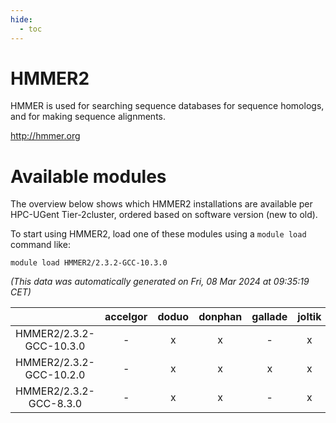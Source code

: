 ```yaml
---
hide:
  - toc
---
```


HMMER2
======


HMMER is used for searching sequence databases for sequence homologs, and for making sequence alignments.

http://hmmer.org
# Available modules


The overview below shows which HMMER2 installations are available per HPC-UGent Tier-2cluster, ordered based on software version (new to old).

To start using HMMER2, load one of these modules using a `module load` command like:

```shell
module load HMMER2/2.3.2-GCC-10.3.0
```

*(This data was automatically generated on Fri, 08 Mar 2024 at 09:35:19 CET)*  

| |accelgor|doduo|donphan|gallade|joltik|skitty|
| :---: | :---: | :---: | :---: | :---: | :---: | :---: |
|HMMER2/2.3.2-GCC-10.3.0|-|x|x|-|x|x|
|HMMER2/2.3.2-GCC-10.2.0|-|x|x|x|x|x|
|HMMER2/2.3.2-GCC-8.3.0|-|x|x|-|x|x|
